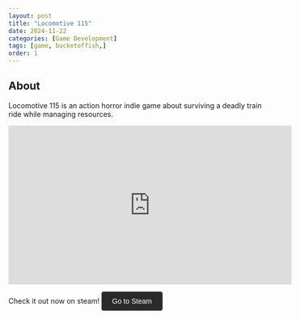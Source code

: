 ```yaml
---
layout: post
title: "Locomotive 115"
date: 2024-11-22
categories: [Game Development]
tags: [game, bucketoffish,]
order: 1
---
```


## About
Locomotive 115 is an action horror indie game about surviving a deadly train ride while managing resources. 

<iframe width="560" height="315" src="https://www.youtube.com/embed/AwtMh2vIoP4" 
frameborder="0" allowfullscreen></iframe>


Check it out now on steam!
<a href="https://store.steampowered.com/app/3269860/" target="_blank" class="steam-button">
  Go to Steam
</a>

<style>
  .steam-button {
    display: inline-block;
    padding: 10px 20px;
    background-color: #2b2b2b; /* dark background */
    color: #ffffff;           /* white text */
    text-decoration: none;
    font-family: Arial, sans-serif;
    font-size: 14px;
    border: 1px solid #444;   /* subtle border */
    border-radius: 4px;
    transition: background-color 0.3s, border-color 0.3s;
  }

  .steam-button:hover {
    background-color: #3a3a3a;
    border-color: #555;
  }
</style>